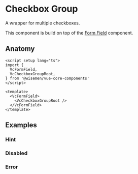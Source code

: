 # Checkbox Group

A wrapper for multiple checkboxes.

This component is build on top of the [Form Field](/packages/components-next/components/form-field/form-field.html) component.

<ComponentPreview name="checkbox-group/examples/main" />

## Anatomy

```vue
<script setup lang="ts">
import {
  VcFormField,
  VcCheckboxGroupRoot,
} from '@wisemen/vue-core-components'
</script>

<template>
  <VcFormField>
    <VcCheckboxGroupRoot />
  </VcFormField>
</template>
```

<!-- @include: ./checkbox-group-meta.md -->

## Examples

### Hint

<ComponentPreview name="checkbox-group/examples/hint" />

### Disabled

<ComponentPreview name="checkbox-group/examples/disabled" />

### Error

<ComponentPreview name="checkbox-group/examples/error" />

